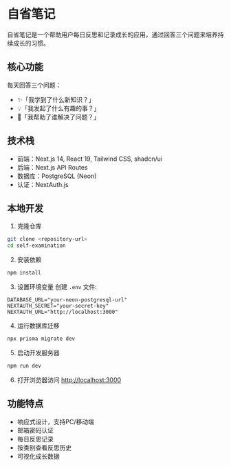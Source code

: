 # 自省笔记

自省笔记是一个帮助用户每日反思和记录成长的应用，通过回答三个问题来培养持续成长的习惯。

## 核心功能

每天回答三个问题：
- ✨「我学到了什么新知识？」
- 💡「我发起了什么有趣的事？」
- 🤝「我帮助了谁解决了问题？」

## 技术栈

- 前端：Next.js 14, React 19, Tailwind CSS, shadcn/ui
- 后端：Next.js API Routes
- 数据库：PostgreSQL (Neon)
- 认证：NextAuth.js

## 本地开发

1. 克隆仓库
```bash
git clone <repository-url>
cd self-examination
```

2. 安装依赖
```bash
npm install
```

3. 设置环境变量
创建 `.env` 文件:
```
DATABASE_URL="your-neon-postgresql-url"
NEXTAUTH_SECRET="your-secret-key"
NEXTAUTH_URL="http://localhost:3000"
```

4. 运行数据库迁移
```bash
npx prisma migrate dev
```

5. 启动开发服务器
```bash
npm run dev
```

6. 打开浏览器访问 [http://localhost:3000](http://localhost:3000)

## 功能特点

- 响应式设计，支持PC/移动端
- 邮箱密码认证
- 每日反思记录
- 按类别查看反思历史
- 可视化成长数据
